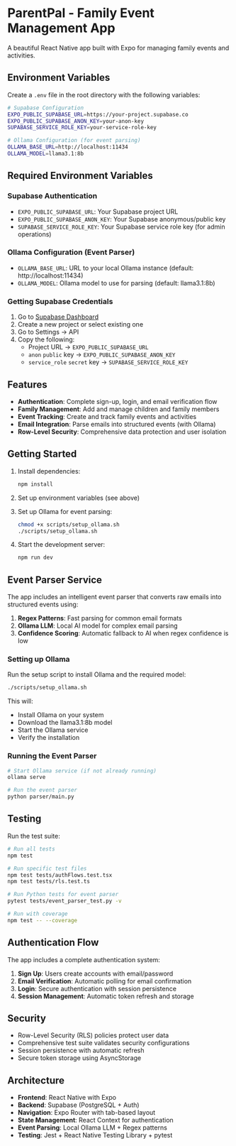 # ParentPal - Family Event Management App

A beautiful React Native app built with Expo for managing family events and activities.

## Environment Variables

Create a `.env` file in the root directory with the following variables:

```bash
# Supabase Configuration
EXPO_PUBLIC_SUPABASE_URL=https://your-project.supabase.co
EXPO_PUBLIC_SUPABASE_ANON_KEY=your-anon-key
SUPABASE_SERVICE_ROLE_KEY=your-service-role-key

# Ollama Configuration (for event parsing)
OLLAMA_BASE_URL=http://localhost:11434
OLLAMA_MODEL=llama3.1:8b
```

## Required Environment Variables

### Supabase Authentication
- `EXPO_PUBLIC_SUPABASE_URL`: Your Supabase project URL
- `EXPO_PUBLIC_SUPABASE_ANON_KEY`: Your Supabase anonymous/public key
- `SUPABASE_SERVICE_ROLE_KEY`: Your Supabase service role key (for admin operations)

### Ollama Configuration (Event Parser)
- `OLLAMA_BASE_URL`: URL to your local Ollama instance (default: http://localhost:11434)
- `OLLAMA_MODEL`: Ollama model to use for parsing (default: llama3.1:8b)

### Getting Supabase Credentials

1. Go to [Supabase Dashboard](https://supabase.com/dashboard)
2. Create a new project or select existing one
3. Go to Settings → API
4. Copy the following:
   - Project URL → `EXPO_PUBLIC_SUPABASE_URL`
   - `anon` `public` key → `EXPO_PUBLIC_SUPABASE_ANON_KEY`
   - `service_role` `secret` key → `SUPABASE_SERVICE_ROLE_KEY`

## Features

- **Authentication**: Complete sign-up, login, and email verification flow
- **Family Management**: Add and manage children and family members
- **Event Tracking**: Create and track family events and activities
- **Email Integration**: Parse emails into structured events (with Ollama)
- **Row-Level Security**: Comprehensive data protection and user isolation

## Getting Started

1. Install dependencies:
   ```bash
   npm install
   ```

2. Set up environment variables (see above)

3. Set up Ollama for event parsing:
   ```bash
   chmod +x scripts/setup_ollama.sh
   ./scripts/setup_ollama.sh
   ```

4. Start the development server:
   ```bash
   npm run dev
   ```

## Event Parser Service

The app includes an intelligent event parser that converts raw emails into structured events using:

1. **Regex Patterns**: Fast parsing for common email formats
2. **Ollama LLM**: Local AI model for complex email parsing
3. **Confidence Scoring**: Automatic fallback to AI when regex confidence is low

### Setting up Ollama

Run the setup script to install Ollama and the required model:

```bash
./scripts/setup_ollama.sh
```

This will:
- Install Ollama on your system
- Download the llama3.1:8b model
- Start the Ollama service
- Verify the installation

### Running the Event Parser

```bash
# Start Ollama service (if not already running)
ollama serve

# Run the event parser
python parser/main.py
```

## Testing

Run the test suite:

```bash
# Run all tests
npm test

# Run specific test files
npm test tests/authFlows.test.tsx
npm test tests/rls.test.ts

# Run Python tests for event parser
pytest tests/event_parser_test.py -v

# Run with coverage
npm test -- --coverage
```

## Authentication Flow

The app includes a complete authentication system:

1. **Sign Up**: Users create accounts with email/password
2. **Email Verification**: Automatic polling for email confirmation
3. **Login**: Secure authentication with session persistence
4. **Session Management**: Automatic token refresh and storage

## Security

- Row-Level Security (RLS) policies protect user data
- Comprehensive test suite validates security configurations
- Session persistence with automatic refresh
- Secure token storage using AsyncStorage

## Architecture

- **Frontend**: React Native with Expo
- **Backend**: Supabase (PostgreSQL + Auth)
- **Navigation**: Expo Router with tab-based layout
- **State Management**: React Context for authentication
- **Event Parsing**: Local Ollama LLM + Regex patterns
- **Testing**: Jest + React Native Testing Library + pytest